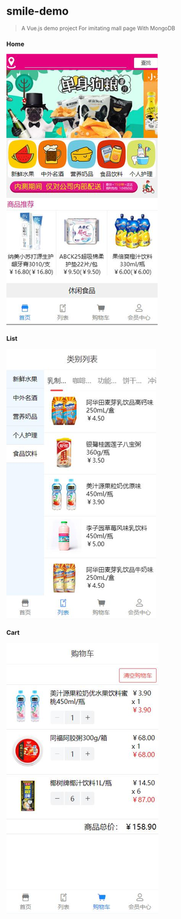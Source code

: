 # smile-demo

> A Vue.js demo project For imitating mall page
> With MongoDB

  ### Home

  ![Image text](https://github.com/WCPing/ImitateMall/blob/master/static/home.jpg)

  ### List

  ![Image text](https://github.com/WCPing/ImitateMall/blob/master/static/list.jpg)

  ### Cart

  ![Image text](https://github.com/WCPing/ImitateMall/blob/master/static/cart.jpg)
